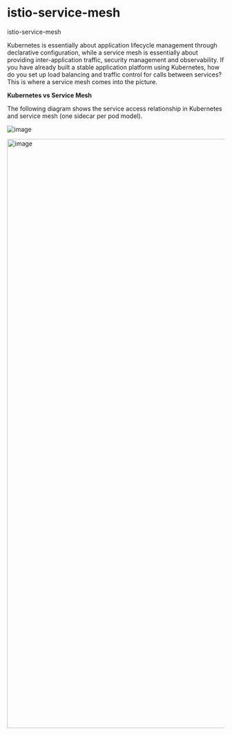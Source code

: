 # istio-service-mesh
istio-service-mesh


Kubernetes is essentially about application lifecycle management through declarative configuration, while a service mesh is essentially about providing inter-application traffic, security management and observability. If you have already built a stable application platform using Kubernetes, how do you set up load balancing and traffic control for calls between services? This is where a service mesh comes into the picture.

**Kubernetes vs Service Mesh**

The following diagram shows the service access relationship in Kubernetes and service mesh (one sidecar per pod model).

![image](https://user-images.githubusercontent.com/74225291/163704081-41602c16-19f7-41e3-a0c8-c9a394e627da.png)


<img width="1366" alt="image" src="https://user-images.githubusercontent.com/74225291/163709184-271be4aa-31a1-48e1-bc88-5e907d03867f.png">
